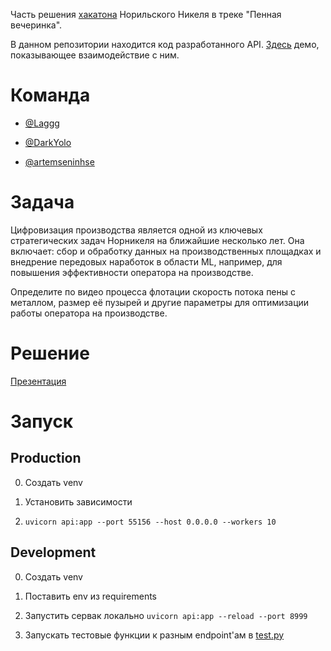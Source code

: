 Часть решения [хакатона](https://nnhackathon.ru/) Норильского Никеля в треке "Пенная вечеринка".

В данном репозитории находится код разработанного API. [Здесь](https://github.com/inozemtsev/froth_ui) демо, показывающее взаимодействие с ним.

# Команда

* [@Laggg](https://github.com/Laggg)

* [@DarkYolo](https://github.com/DarkYolo)

* [@artemseninhse](https://github.com/artemseninhse)


# Задача

Цифровизация производства является одной из ключевых стратегических задач Норникеля на ближайшие несколько лет. Она включает: сбор и обработку данных на производственных площадках и внедрение передовых наработок в области ML, например, для повышения эффективности оператора на производстве.

Определите по видео процесса флотации скорость потока пены с металлом, размер её пузырей и другие параметры для оптимизации работы оператора на производстве.


# Решение

[Презентация](nornickel_hackathon_presentation.pdf)


# Запуск

## Production

0) Создать venv

1) Установить зависимости

2) `uvicorn api:app --port 55156 --host 0.0.0.0 --workers 10`

## Development

0) Создать venv

1) Поставить env из requirements

2) Запустить сервак локально `uvicorn api:app --reload --port 8999`

3) Запускать тестовые функции к разным endpoint'ам в [test.py](test.py)
